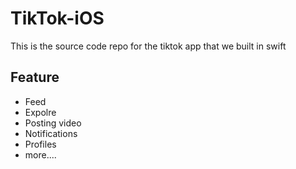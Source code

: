 # TikTok-iOS

This is the source code repo for the tiktok app that we built in swift

## Feature
- Feed
- Expolre
- Posting video
- Notifications
- Profiles
- more....
